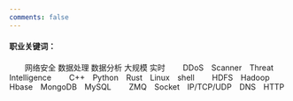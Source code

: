 ```yaml
---
comments: false
---
```



#### 职业关键词：

&emsp;&emsp;网络安全  数据处理  数据分析  大规模  实时
&emsp;&emsp;DDoS&emsp;Scanner&emsp;Threat Intelligence
&emsp;&emsp;C++&emsp;Python&emsp;Rust&emsp;Linux&emsp;shell 
&emsp;&emsp;HDFS&emsp;Hadoop&emsp;Hbase&emsp;MongoDB&emsp;MySQL
&emsp;&emsp;ZMQ&emsp;Socket&emsp;IP/TCP/UDP&emsp;DNS&emsp;HTTP



<!--

{% note info %} 

** [中文简历](/about/resume.zh.html) ** 

** [ Resume ](/about/resume.en.html) **

{% endnote %}

<iframe width="100%" height="800" class="share_self"  frameborder="0" scrolling="no" src="http://widget.weibo.com/weiboshow/index.php?language=&width=0&height=800&fansRow=2&ptype=1&speed=0&skin=5&isTitle=0&noborder=0&isWeibo=1&isFans=0&uid=1650470733&verifier=bdd78b05&dpc=1"></iframe>
-->


